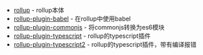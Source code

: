 

- [rollup](https://www.npmjs.com/package/rollup) - rollup本体
- [rollup-plugin-babel](https://www.npmjs.com/package/rollup-plugin-babel) - 在rollup中使用babel
- [rollup-plugin-commonjs](https://www.npmjs.com/package/rollup-plugin-commonjs) - 将commonjs转换为es6模块
- [rollup-plugin-typescript](https://www.npmjs.com/package/rollup-plugin-typescript) - rollup的typescript插件
- [rollup-plugin-typescript2](https://www.npmjs.com/package/rollup-plugin-typescript2) - rollup的typescript插件，带有编译报错

